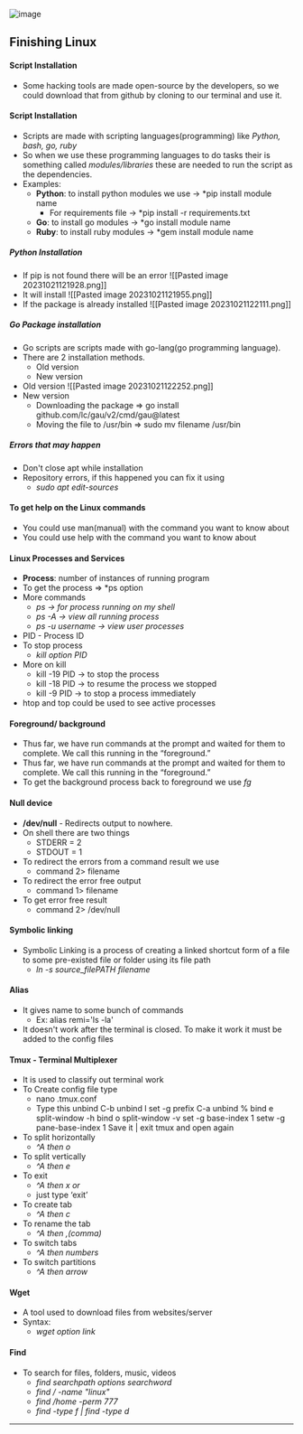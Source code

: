 ![image](https://github.com/Mistire/GTSTv1/assets/96515111/1d988d75-5e68-40d1-a60d-7e4e10b2089f)

## Finishing Linux
#### Script Installation
- Some hacking tools are made open-source by the developers, so we could download that from github by cloning to our terminal  and use it.
#### Script Installation
- Scripts are made with scripting languages(programming) like *Python, bash, go, ruby*
- So when we use these programming languages to do tasks their is something called *modules/libraries* these are needed to run the script as the dependencies.
- Examples:
	- **Python**: to install python modules we use -> *pip install module name
		- For requirements file -> *pip install -r requirements.txt
	- **Go**: to install go modules -> *go install module name
	- **Ruby**: to install ruby modules -> *gem install module name
##### Python Installation
- If pip is not found there will be an error
![[Pasted image 20231021121928.png]]
- It will install ![[Pasted image 20231021121955.png]]
- If the package is already installed
 ![[Pasted image 20231021122111.png]]
##### Go Package installation
- Go scripts are scripts made with go-lang(go programming language).
- There are 2 installation methods.
	- Old version
	- New version
- Old version
![[Pasted image 20231021122252.png]]
- New version
	- Downloading the package => go install github.com/lc/gau/v2/cmd/gau@latest
	- Moving the file to /usr/bin => sudo mv filename /usr/bin
##### Errors that may happen
- Don't close apt while installation
- Repository errors, if this happened you can fix it using
	- *sudo apt edit-sources*
#### To get help on the Linux commands
- You could use man(manual) with the command you want to know about
- You could use help with the command you want to know about
#### Linux Processes and Services
- **Process**: number of instances of running program
- To get the process => *ps option
- More commands
	- *ps -> for process running on my shell*
	- *ps -A -> view all running process*
	- *ps -u username -> view user processes*
- PID - Process ID
- To stop process
	- *kill option PID*
- More on kill
	- kill -19 PID -> to stop the process
	- kill -18 PID -> to resume the process we stopped
	- kill -9 PID -> to stop a process immediately
- htop and top could be used to see active processes
#### Foreground/ background
- Thus far, we have run commands at the prompt and waited for them to complete. We call this running in the “foreground.”
- Thus far, we have run commands at the prompt and waited for them to complete. We call this running in the “foreground.”
- To get the background process back to foreground we use *fg*
#### Null device
- **/dev/null** - Redirects output to nowhere.
- On shell there are two things
	- STDERR = 2
	- STDOUT = 1
- To redirect the errors from a command result we use
	- command 2> filename
- To redirect the error free output
	- command 1> filename
- To get error free result
	- command 2> /dev/null
#### Symbolic linking
- Symbolic Linking is a process of creating a linked shortcut form of a file to some pre-existed file or folder using its file path
	- *ln -s source_filePATH filename*
#### Alias
- It gives name to some bunch of commands
	- Ex: alias remi='ls -la'
- It doesn't work after the terminal is closed. To make it work it must be added to the config files
#### Tmux - Terminal Multiplexer
- It is used to classify out terminal work
- To Create config file type
	- nano .tmux.conf
	- Type this
		unbind C-b
		unbind l
		set -g prefix C-a
		unbind %
		bind e split-window -h
		bind o split-window -v
		set -g base-index 1
		setw -g pane-base-index 1
		Save it | exit tmux and open again
- To split horizontally
	- *^A then o*
- To split vertically
	- *^A then e*
- To exit
	- *^A then x or*
	- just type ‘exit’
- To create tab
	- *^A then c*
- To rename the tab
	- *^A then ,(comma)*
- To switch tabs
	- *^A then numbers*
- To switch partitions
	- *^A then arrow*
#### Wget
- A tool used to download files from websites/server
- Syntax:
	- *wget option link*
#### Find
- To search for files, folders, music, videos
	- *find searchpath options searchword*
	- *find / -name "linux"*
	- *find /home -perm 777*
	- *find -type f | find -type d*
---